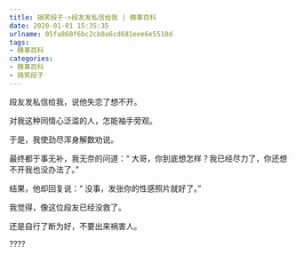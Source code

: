 ```yaml
---
title: 搞笑段子->段友发私信给我 | 糗事百科
date: 2020-01-01 15:35:35
urlname: 05fa860f6bc2cb0a6cd681eee6e5510d
tags: 
- 糗事百科
categories:
- 糗事百科
- 搞笑段子
---
```

段友发私信给我，说他失恋了想不开。

对我这种同情心泛滥的人，怎能袖手旁观。

于是，我使劲尽浑身解数劝说。

最终都于事无补，我无奈的问道：“ 大哥，你到底想怎样？我已经尽力了，你还想不开我也没办法了。”

结果，他却回复说：“ 没事，发张你的性感照片就好了。”

我觉得，像这位段友已经没救了。

还是自行了断为好，不要出来祸害人。

????


